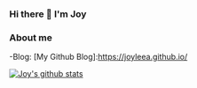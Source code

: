 ### Hi there 👋 I'm Joy

### About me
-Blog: [My Github Blog]:https://joyleea.github.io/

[![Joy's github stats](https://github-readme-stats.vercel.app/api?username=JoyLeeA)](https://github.com/anuraghazra/github-readme-stats)
<!--
**JoyLeeA/JoyLeeA** is a ✨ _special_ ✨ repository because its `README.md` (this file) appears on your GitHub profile.

Here are some ideas to get you started:

- 🔭 I’m currently working on ...
- 🌱 I’m currently learning ...
- 👯 I’m looking to collaborate on ...
- 🤔 I’m looking for help with ...
- 💬 Ask me about ...
- 📫 How to reach me: ...
- 😄 Pronouns: ...
- ⚡ Fun fact: ...
-->
